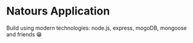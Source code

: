 # Natours Application

Build using modern technologies: node.js, express, mogoDB, mongoose and friends 😁
